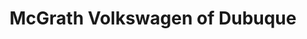 ---
title: "McGrath Volkswagen of Dubuque"
url: /dubuque/mcgrath-volkswagen-of-dubuque/
shop: car
---